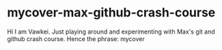 # mycover-max-github-crash-course
Hi I am Vawkei. Just playing around and experimenting with Max's git and github crash course. Hence the phrase: mycover
